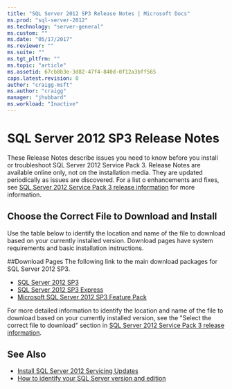 ```yaml
---
title: "SQL Server 2012 SP3 Release Notes | Microsoft Docs"
ms.prod: "sql-server-2012"
ms.technology: "server-general"
ms.custom: ""
ms.date: "05/17/2017"
ms.reviewer: ""
ms.suite: ""
ms.tgt_pltfrm: ""
ms.topic: "article"
ms.assetid: 67cb8b3e-3d82-47f4-840d-0f12a3bff565
caps.latest.revision: 0
author: "craigg-msft"
ms.author: "craigg"
manager: "jhubbard"
ms.workload: "Inactive"
---
```

# SQL Server 2012 SP3 Release Notes
These Release Notes describe issues you need to know before you install or troubleshoot SQL Server 2012 Service Pack 3. Release Notes are available online only, not on the installation media. They are updated periodically as issues are discovered. For a list o enhancements and fixes, see [SQL Server 2012 Service Pack 3 release information](http://support.microsoft.com/help/3072779/sql-server-2012-service-pack-3-release-information) for more information.  
  
## Choose the Correct File to Download and Install  
Use the table below to identify the location and name of the file to download based on your currently installed version. Download pages have system requirements and basic installation instructions.  

##Download Pages
The following link to the main download packages for SQL Server 2012 SP3.
- [SQL Server 2012 SP3](http://go.microsoft.com/fwlink/?linkid=615935)
- [SQL Server 2012 SP3 Express](http://go.microsoft.com/fwlink/?linkid=692144)
- [Microsoft SQL Server 2012 SP3 Feature Pack](http://go.microsoft.com/fwlink/?linkid=615941)

For more detailed information to identify the location and name of the file to download based on your currently installed version, see the "Select the correct file to download" section in [SQL Server 2012 Service Pack 3 release information](https://support.microsoft.com/en-us/help/3072779/sql-server-2012-service-pack-3-release-information).

## See Also
- [Install SQL Server 2012 Servicing Updates](https://msdn.microsoft.com/en-us/library/hh479746(v=sql.110).aspx)
- [How to identify your SQL Server version and edition ](https://support.microsoft.com/en-us/help/321185)
